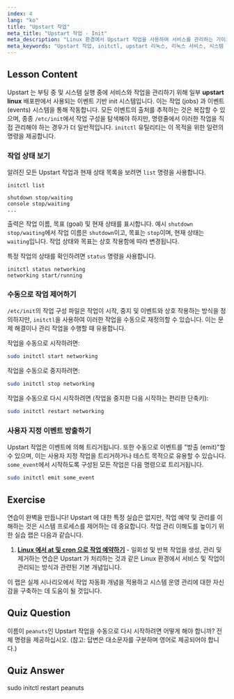 ```yaml
---
index: 4
lang: "ko"
title: "Upstart 작업"
meta_title: "Upstart 작업 - Init"
meta_description: "Linux 환경에서 Upstart 작업을 사용하여 서비스를 관리하는 가이드입니다. initctl 유틸리티를 사용하여 upstart 리눅스 시스템에서 작업을 나열, 시작, 중지 및 다시 시작하는 방법을 배웁니다."
meta_keywords: "Upstart 작업, initctl, upstart 리눅스, 리눅스 서비스, 시스템 관리, init 시스템, 리눅스 튜토리얼"
---
```


## Lesson Content

Upstart 는 부팅 중 및 시스템 실행 중에 서비스와 작업을 관리하기 위해 일부 **upstart linux** 배포판에서 사용되는 이벤트 기반 init 시스템입니다. 이는 작업 (jobs) 과 이벤트 (events) 시스템을 통해 작동합니다. 모든 이벤트의 출처를 추적하는 것은 복잡할 수 있으며, 종종 `/etc/init`에서 작업 구성을 탐색해야 하지만, 명령줄에서 이러한 작업을 직접 관리해야 하는 경우가 더 일반적입니다. `initctl` 유틸리티는 이 목적을 위한 일련의 명령을 제공합니다.

### 작업 상태 보기

알려진 모든 Upstart 작업과 현재 상태 목록을 보려면 `list` 명령을 사용합니다.

```plaintext
initctl list

shutdown stop/waiting
console stop/waiting
...
```

출력은 작업 이름, 목표 (goal) 및 현재 상태를 표시합니다. 예시 `shutdown stop/waiting`에서 작업 이름은 `shutdown`이고, 목표는 `stop`이며, 현재 상태는 `waiting`입니다. 작업 상태와 목표는 상호 작용함에 따라 변경됩니다.

특정 작업의 상태를 확인하려면 `status` 명령을 사용합니다.

```plaintext
initctl status networking
networking start/running
```

### 수동으로 작업 제어하기

`/etc/init`의 작업 구성 파일은 작업이 시작, 중지 및 이벤트와 상호 작용하는 방식을 정의하지만, `initctl`을 사용하여 이러한 작업을 수동으로 재정의할 수 있습니다. 이는 문제 해결이나 관리 작업을 수행할 때 유용합니다.

작업을 수동으로 시작하려면:

```bash
sudo initctl start networking
```

작업을 수동으로 중지하려면:

```bash
sudo initctl stop networking
```

작업을 수동으로 다시 시작하려면 (작업을 중지한 다음 시작하는 편리한 단축키):

```bash
sudo initctl restart networking
```

### 사용자 지정 이벤트 방출하기

Upstart 작업은 이벤트에 의해 트리거됩니다. 또한 수동으로 이벤트를 "방출 (emit)"할 수 있으며, 이는 사용자 지정 작업을 트리거하거나 테스트 목적으로 유용할 수 있습니다. `some_event`에서 시작하도록 구성된 모든 작업은 다음 명령으로 트리거됩니다.

```bash
sudo initctl emit some_event
```

## Exercise

연습이 완벽을 만듭니다! Upstart 에 대한 특정 실습은 없지만, 작업 예약 및 관리를 이해하는 것은 시스템 프로세스를 제어하는 데 중요합니다. 작업 관리 이해도를 높이기 위한 실습 랩은 다음과 같습니다.

1. **[Linux 에서 at 및 cron 으로 작업 예약하기](https://labex.io/ko/labs/comptia-schedule-tasks-with-at-and-cron-in-linux-590870)** - 일회성 및 반복 작업을 생성, 관리 및 제거하는 연습은 Upstart 가 처리하는 것과 같은 Linux 환경에서 서비스 및 작업이 관리되는 방식과 관련된 기본 개념입니다.

이 랩은 실제 시나리오에서 작업 자동화 개념을 적용하고 시스템 운영 관리에 대한 자신감을 구축하는 데 도움이 될 것입니다.

## Quiz Question

이름이 `peanuts`인 Upstart 작업을 수동으로 다시 시작하려면 어떻게 해야 합니까? 전체 명령을 제공하십시오. (참고: 답변은 대소문자를 구분하며 영어로 제공되어야 합니다.)

## Quiz Answer

sudo initctl restart peanuts
